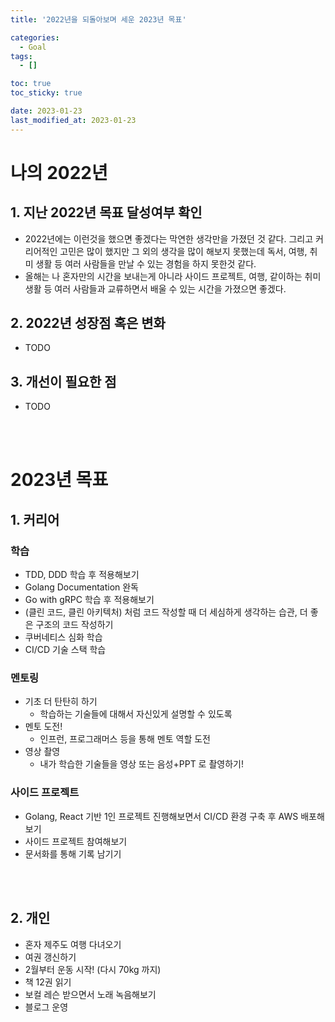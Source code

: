```yaml
---
title: '2022년을 되돌아보며 세운 2023년 목표'

categories:
  - Goal
tags:
  - []

toc: true
toc_sticky: true

date: 2023-01-23
last_modified_at: 2023-01-23
---
```


# 나의 2022년

## 1. 지난 2022년 목표 달성여부 확인

- 2022년에는 이런것을 했으면 좋겠다는 막연한 생각만을 가졌던 것 같다. 그리고 커리어적인 고민은 많이 했지만 그 외의 생각을 많이 해보지 못했는데 독서, 여행, 취미 생활 등 여러 사람들을 만날 수 있는 경험을 하지 못한것 같다.
- 올해는 나 혼자만의 시간을 보내는게 아니라 사이드 프로젝트, 여행, 같이하는 취미 생활 등 여러 사람들과 교류하면서 배울 수 있는 시간을 가졌으면 좋겠다.

## 2. 2022년 성장점 혹은 변화

- TODO

## 3. 개선이 필요한 점

- TODO

<br><br>

# 2023년 목표

## 1. 커리어

### 학습

- TDD, DDD 학습 후 적용해보기
- Golang Documentation 완독
- Go with gRPC 학습 후 적용해보기
  <br>
- (클린 코드, 클린 아키텍처) 처럼 코드 작성할 때 더 세심하게 생각하는 습관, 더 좋은 구조의 코드 작성하기
  <br>
- 쿠버네티스 심화 학습
- CI/CD 기술 스택 학습

### 멘토링

- 기초 더 탄탄히 하기
  - 학습하는 기술들에 대해서 자신있게 설명할 수 있도록
- 멘토 도전!
  - 인프런, 프로그래머스 등을 통해 멘토 역할 도전
- 영상 촬영
  - 내가 학습한 기술들을 영상 또는 음성+PPT 로 촬영하기!

### 사이드 프로젝트

- Golang, React 기반 1인 프로젝트 진행해보면서 CI/CD 환경 구축 후 AWS 배포해보기
- 사이드 프로젝트 참여해보기
- 문서화를 통해 기록 남기기

<br><br>

## 2. 개인

- 혼자 제주도 여행 다녀오기
- 여권 갱신하기
- 2월부터 운동 시작! (다시 70kg 까지)
- 책 12권 읽기
- 보컬 레슨 받으면서 노래 녹음해보기
- 블로그 운영
